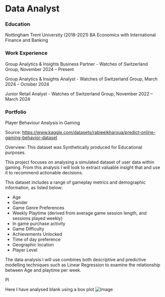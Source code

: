 # Data Analyst

### Education
Nottingham Trent University (2018-2021)
BA Economics with International Finance and Banking

### Work Experience
Group Analytics & Insights Business Partner -
Watches of Switzerland Group, November 2024 – Present

Group Analytics & Insights Analyst -
Watches of Switzerland Group, March 2024 – October 2024

Junior Retail Analyst -
Watches of Switzerland Group, November 2022 – March 2024



### Portfolio

Player Behaviour Analysis in Gaming

Source: https://www.kaggle.com/datasets/rabieelkharoua/predict-online-gaming-behavior-dataset

Overview:  This dataset was Synthetically produced for Educational purposes.

This project focuses on analysing a simulated dataset of user data within gaming. From this analysis I will look to extract valuable insight that and use it to recommend actionable decisions.

This dataset includes a range of gameplay metrics and demographic information, as listed below:
- Age
- Gender
- Game Genre Preferences
- Weekly Playtime (derived from average game session length, and sessions played weekly)
- In game purchase activity
- Game Difficulty
- Achievements Unlocked
- Time of day preference
- Geographic location
- Player Level

The data analysis I will use combines both descriptive and predictive modelling techniques such as Linear Regression to examine the relationship between Age and playtime per week.

Pl


Here I have analysed blank using a box plot
 ![Image](https://github.com/user-attachments/assets/999ae87d-fa82-4097-99cf-d6a7ce29dff8) 

